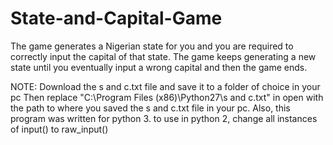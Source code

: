 # State-and-Capital-Game

The game generates a Nigerian state for you
and you are required to correctly input the capital of that state.
The game keeps generating a new state until you eventually input a wrong capital and then the game ends.

NOTE: Download the s and c.txt file and save it to a folder of choice in your pc
Then replace "C:\Program Files (x86)\Python27\s and c.txt" in open 
with the path to where you saved the s and c.txt file in your pc.
Also, this program was written for python 3. to use in python 2, change all instances of input() to raw_input()
